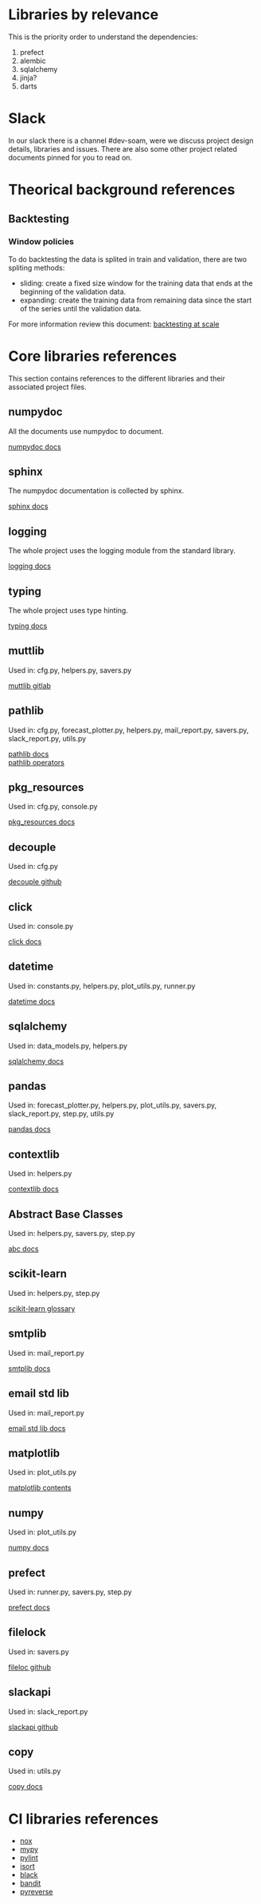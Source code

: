 # Libraries by relevance
This is the priority order to understand the dependencies:

 1. prefect
 2. alembic
 3. sqlalchemy
 4. jinja?
 5. darts

<!--- # (TODO: Ask Pedro to improve the background documents
 with the knowledge learned from delver)--->

# Slack
In our slack there is a channel #dev-soam, were we discuss project design
details, libraries and issues. There are also some other project related
documents pinned for you to read on.


# Theorical background references

## Backtesting
### Window policies
To do backtesting the data is splited in train and validation, there are two spliting
methods:
 - sliding: create a fixed size window for the training data that ends at the beginning
 of the validation data.
 - expanding: create the training data from remaining data since the start of the series
 until the validation data.

For more information review this document: [backtesting at scale](https://eng.uber.com/backtesting-at-scale/)

# Core libraries references
This section contains references to the different libraries and their
associated project files.

## numpydoc
All the documents use numpydoc to document.

[numpydoc docs](https://numpydoc.readthedocs.io/en/latest/format.html)

## sphinx
The numpydoc documentation is collected by sphinx.

[sphinx docs](https://www.sphinx-doc.org/en/master/)

## logging
The whole project uses the logging module from the standard library.

[logging docs](https://docs.python.org/3/library/logging.html)

## typing
The whole project uses type hinting.

[typing docs](https://docs.python.org/3/library/typing.html)


## muttlib
Used in: cfg.py, helpers.py, savers.py

[muttlib gitlab](https://gitlab.com/mutt_data/muttlib)

## pathlib
Used in: cfg.py, forecast_plotter.py, helpers.py, mail_report.py, savers.py,
slack_report.py, utils.py

[pathlib docs](https://docs.python.org/3/library/pathlib.html) <br>
[pathlib operators](https://docs.python.org/3/library/pathlib.html#operators)


## pkg_resources
Used in: cfg.py, console.py

[pkg_resources docs](https://setuptools.readthedocs.io/en/latest/pkg_resources.html)


## decouple
Used in: cfg.py

[decouple github](https://github.com/henriquebastos/python-decouple/)

## click
Used in: console.py

[click docs](https://click.palletsprojects.com/en/7.x/)


## datetime
Used in: constants.py, helpers.py, plot_utils.py, runner.py

[datetime docs](https://docs.python.org/3/library/datetime.html)


## sqlalchemy
Used in: data_models.py, helpers.py

[sqlalchemy docs](https://docs.sqlalchemy.org/en/13/)


## pandas
Used in: forecast_plotter.py, helpers.py, plot_utils.py, savers.py,
slack_report.py, step.py, utils.py

[pandas docs](https://pandas.pydata.org/pandas-docs/stable/)


## contextlib
Used in: helpers.py

[contextlib docs](https://docs.python.org/3/library/contextlib.html)


## Abstract Base Classes
Used in: helpers.py, savers.py, step.py

[abc docs](https://docs.python.org/3/library/abc.html)

## scikit-learn
Used in: helpers.py, step.py

[scikit-learn glossary](https://scikit-learn.org/stable/glossary.html)

## smtplib
Used in: mail_report.py

[smtplib docs](https://docs.python.org/3/library/smtplib.html)

## email std lib
Used in: mail_report.py

[email std lib docs](https://docs.python.org/3/library/email.html)


## matplotlib
Used in: plot_utils.py

[matplotlib contents](https://matplotlib.org/3.3.1/contents.html)

## numpy
Used in: plot_utils.py

[numpy docs](https://numpy.org/doc/)

## prefect
Used in: runner.py, savers.py, step.py

[prefect docs](https://docs.prefect.io/core/development/documentation.html)

## filelock
Used in: savers.py

[fileloc github](https://github.com/benediktschmitt/py-filelock)

## slackapi
Used in: slack_report.py

[slackapi github](https://github.com/slackapi/python-slackclient)

## copy
Used in: utils.py

[copy docs](https://docs.python.org/3/library/copy.html)

# CI libraries references

- [nox](https://nox.thea.codes/en/stable/)
- [mypy](http://mypy-lang.org/)
- [pylint](https://github.com/PyCQA/pylint)
- [isort](https://pycqa.github.io/isort/)
- [black](https://github.com/psf/black)
- [bandit](https://bandit.readthedocs.io/en/latest/)
- [pyreverse](https://pythonhosted.org/theape/documentation/developer/explorations/explore_graphs/explore_pyreverse.html)
